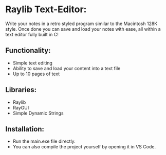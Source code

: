 # Raylib Text-Editor: 
Write your notes in a retro styled program similar to the Macintosh 128K style. Once done you can save and load your notes with ease, all within a text editor fully built in C! 

## Functionality:
- Simple text editing
- Ability to save and load your content into a text file
- Up to 10 pages of text

## Libraries:
- Raylib
- RayGUI
- Simple Dynamic Strings

## Installation:
- Run the main.exe file directly.
- You can also compile the project yourself by opening it in VS Code.

